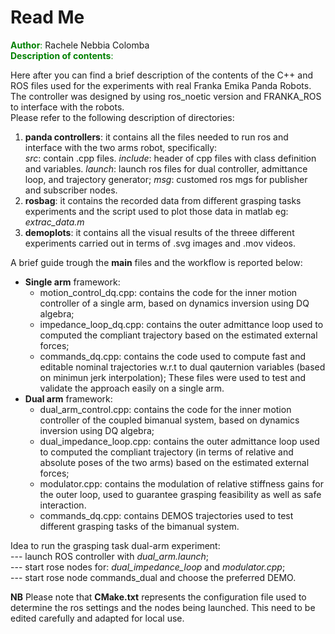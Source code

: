# Read Me
<font color="green">**Author**:</font>  Rachele Nebbia Colomba  
<font color="green">**Description of contents**:</font> 

Here after you can find a brief description of the contents of the C++ and ROS files used for the experiments with real Franka Emika Panda Robots. The controller was designed by using ros_noetic version and FRANKA_ROS to interface with the robots.  
Please refer to the following description of directories:
1. **panda controllers**:
it contains all the files needed to run ros and interface with the two arms robot, specifically:  
_src_: contain .cpp files.
_include_: header of cpp files with class definition and variables.
_launch_: launch ros files for dual controller, admittance loop, and trajectory generator;
_msg_: customed ros mgs for publisher and subscriber nodes. 
3. **rosbag**: it contains the recorded data from different grasping tasks experiments and the script used to plot those data in matlab eg:  
_extrac_data.m_  
4. **demoplots**: it contains all the visual results of the threee different experiments carried out in terms of .svg images and .mov videos.

A brief guide trough the **main** files and the workflow is reported below:
- **Single arm** framework:
  - motion_control_dq.cpp: contains the code for the inner motion controller of a single arm, based on dynamics inversion using DQ algebra;
  - impedance_loop_dq.cpp: contains the outer admittance loop used to computed the compliant trajectory based on the estimated external forces; 
  - commands_dq.cpp: contains the code used to compute fast and editable nominal trajectories w.r.t to dual qauternion variables (based on minimun jerk interpolation);
These files were used to test and validate the approach easily on a single arm.
- **Dual arm** framework:
  - dual_arm_control.cpp: contains the code for the inner motion controller of the coupled bimanual system, based on dynamics inversion using DQ algebra;
  - dual_impedance_loop.cpp: contains the outer admittance loop used to computed the compliant trajectory (in terms of relative and absolute poses of the two arms) based on the estimated external forces;
  - modulator.cpp: contains the modulation of relative stiffness gains for the outer loop, used to guarantee grasping feasibility as well as safe interaction.
  - commands_dq.cpp: contains DEMOS trajectories used to test different grasping tasks of the bimanual system.

Idea to run the grasping task dual-arm experiment:  
--- launch ROS controller with _dual_arm.launch_;   
--- start rose nodes for: _dual_impedance_loop_ and _modulator.cpp_;  
--- start rose node commands_dual and choose the preferred DEMO.   


****NB**** Please note that **CMake.txt** represents the configuration file used to determine the ros settings and the nodes being launched. 
This need to be edited carefully and adapted for local use. 
